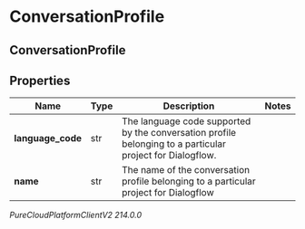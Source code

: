 # ConversationProfile

## ConversationProfile

## Properties

|Name | Type | Description | Notes|
|------------ | ------------- | ------------- | -------------|
| **language_code** | str | The language code supported by the conversation profile belonging to a particular project for Dialogflow. | |
| **name** | str | The name of the conversation profile belonging to a particular project for Dialogflow | |



_PureCloudPlatformClientV2 214.0.0_
